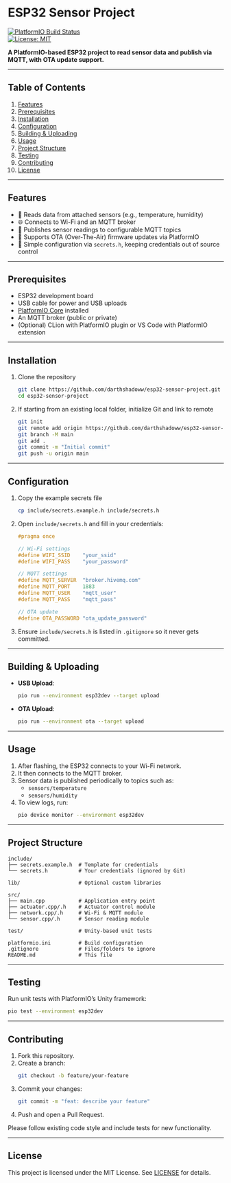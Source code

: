 # ESP32 Sensor Project

[![PlatformIO Build Status](https://github.com/darthshadoww/esp32-sensor-project/actions/workflows/ci.yml/badge.svg)](https://github.com/darthshadoww/esp32-sensor-project/actions)  
[![License: MIT](https://img.shields.io/badge/License-MIT-yellow.svg)](LICENSE)

**A PlatformIO-based ESP32 project to read sensor data and publish via MQTT, with OTA update support.**

---

## Table of Contents

1. [Features](#features)  
2. [Prerequisites](#prerequisites)  
3. [Installation](#installation)  
4. [Configuration](#configuration)  
5. [Building & Uploading](#building--uploading)  
6. [Usage](#usage)  
7. [Project Structure](#project-structure)  
8. [Testing](#testing)  
9. [Contributing](#contributing)  
10. [License](#license)  

---

## Features

- 🔋 Reads data from attached sensors (e.g., temperature, humidity)  
- 🌐 Connects to Wi-Fi and an MQTT broker  
- 📡 Publishes sensor readings to configurable MQTT topics  
- 🔄 Supports OTA (Over-The-Air) firmware updates via PlatformIO  
- 🔧 Simple configuration via `secrets.h`, keeping credentials out of source control  

---

## Prerequisites

- ESP32 development board  
- USB cable for power and USB uploads  
- [PlatformIO Core](https://docs.platformio.org/) installed  
- An MQTT broker (public or private)  
- (Optional) CLion with PlatformIO plugin or VS Code with PlatformIO extension  

---

## Installation

1. Clone the repository  
   ```bash
   git clone https://github.com/darthshadoww/esp32-sensor-project.git
   cd esp32-sensor-project
   ```
2. If starting from an existing local folder, initialize Git and link to remote  
   ```bash
   git init
   git remote add origin https://github.com/darthshadoww/esp32-sensor-project.git
   git branch -M main
   git add .
   git commit -m "Initial commit"
   git push -u origin main
   ```

---

## Configuration

1. Copy the example secrets file  
   ```bash
   cp include/secrets.example.h include/secrets.h
   ```
2. Open `include/secrets.h` and fill in your credentials:  
   ```cpp
   #pragma once

   // Wi-Fi settings
   #define WIFI_SSID    "your_ssid"
   #define WIFI_PASS    "your_password"

   // MQTT settings
   #define MQTT_SERVER  "broker.hivemq.com"
   #define MQTT_PORT    1883
   #define MQTT_USER    "mqtt_user"
   #define MQTT_PASS    "mqtt_pass"

   // OTA update
   #define OTA_PASSWORD "ota_update_password"
   ```
3. Ensure `include/secrets.h` is listed in `.gitignore` so it never gets committed.

---

## Building & Uploading

- **USB Upload**:  
  ```bash
  pio run --environment esp32dev --target upload
  ```
- **OTA Upload**:  
  ```bash
  pio run --environment ota --target upload
  ```

---

## Usage

1. After flashing, the ESP32 connects to your Wi-Fi network.  
2. It then connects to the MQTT broker.  
3. Sensor data is published periodically to topics such as:  
   - `sensors/temperature`  
   - `sensors/humidity`  
4. To view logs, run:  
   ```bash
   pio device monitor --environment esp32dev
   ```

---

## Project Structure

```
include/
├── secrets.example.h  # Template for credentials
└── secrets.h          # Your credentials (ignored by Git)

lib/                   # Optional custom libraries

src/
├── main.cpp           # Application entry point
├── actuator.cpp/.h    # Actuator control module
├── network.cpp/.h     # Wi-Fi & MQTT module
└── sensor.cpp/.h      # Sensor reading module

test/                  # Unity-based unit tests

platformio.ini         # Build configuration
.gitignore             # Files/folders to ignore
README.md              # This file
```

---

## Testing

Run unit tests with PlatformIO’s Unity framework:  
```bash
pio test --environment esp32dev
```

---

## Contributing

1. Fork this repository.  
2. Create a branch:  
   ```bash
   git checkout -b feature/your-feature
   ```
3. Commit your changes:  
   ```bash
   git commit -m "feat: describe your feature"
   ```
4. Push and open a Pull Request.

Please follow existing code style and include tests for new functionality.

---

## License

This project is licensed under the MIT License. See [LICENSE](LICENSE) for details.
